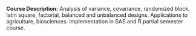 **Course Description:** Analysis of variance, covariance, randomized block, latin square, factorial, balanced and unbalanced designs. Applications to agriculture, biosciences. Implementation in SAS and R.partial semester course.